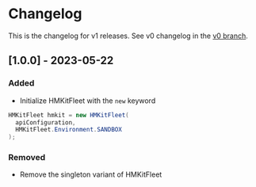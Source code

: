 # Changelog

This is the changelog for v1 releases. See v0 changelog in the [v0 branch](https://github.com/highmobility/hmkit-fleet/tree/v0).

## [1.0.0] - 2023-05-22

### Added

- Initialize HMKitFleet with the `new` keyword
```java
HMKitFleet hmkit = new HMKitFleet(
  apiConfiguration,
  HMKitFleet.Environment.SANDBOX
);
```

### Removed

- Remove the singleton variant of HMKitFleet
